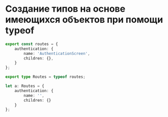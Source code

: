Создание типов на основе имеющихся объектов при помощи typeof
=============================================

```typescript
export const routes = {
    authentication: {
        name: 'AuthenticationScreen',
        children: {},
    }
};

export type Routes = typeof routes;

let a: Routes = {
    authentication: {
        name: '',
        children: {}
    }
};
```
